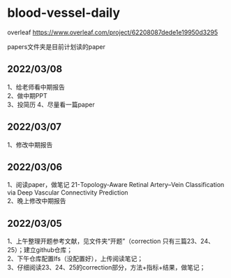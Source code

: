 # blood-vessel-daily
overleaf https://www.overleaf.com/project/62208087dede1e19950d3295 

papers文件夹是目前计划读的paper

## 2022/03/08
1、给老师看中期报告  
2、做中期PPT  
3、投简历
4、尽量看一篇paper

## 2022/03/07
1、修改中期报告  

## 2022/03/06
1、阅读paper，做笔记 21-Topology-Aware Retinal Artery–Vein Classification via Deep Vascular Connectivity Prediction  
2、晚上修改中期报告

## 2022/03/05
1、上午整理开题参考文献，见文件夹“开题”（correction 只有三篇23、24、25）；建立github仓库；  
2、下午仓库配置lfs（没配置好），上传阅读笔记；  
3、仔细阅读23、24、25的correction部分，方法+指标+结果，做笔记；

